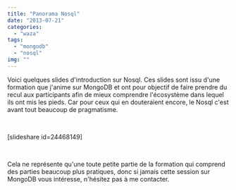 ```yaml
---
title: "Panorama Nosql"
date: "2013-07-21"
categories: 
  - "waza"
tags: 
  - "mongodb"
  - "nosql"
img: ""
---
```


Voici quelques slides d'introduction sur Nosql. Ces slides sont issu d'une formation que j'anime sur MongoDB et ont pour objectif de faire prendre du recul aux participants afin de mieux comprendre l'écosystème dans lequel ils ont mis les pieds. Car pour ceux qui en douteraient encore, le Nosql c'est avant tout beaucoup de pragmatisme.

 

\[slideshare id=24468149\]

 

Cela ne représente qu'une toute petite partie de la formation qui comprend des parties beaucoup plus pratiques, donc si jamais cette session sur MongoDB vous intéresse, n'hésitez pas à me contacter.
